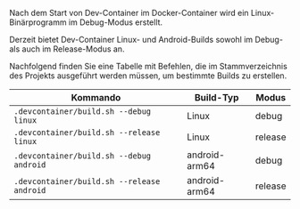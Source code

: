 Nach dem Start von Dev-Container im Docker-Container wird ein Linux-Binärprogramm im Debug-Modus erstellt.

Derzeit bietet Dev-Container Linux- und Android-Builds sowohl im Debug- als auch im Release-Modus an.

Nachfolgend finden Sie eine Tabelle mit Befehlen, die im Stammverzeichnis des Projekts ausgeführt werden müssen, um bestimmte Builds zu erstellen.

Kommando|Build-Typ|Modus
-|-|-|
`.devcontainer/build.sh --debug linux`|Linux|debug
`.devcontainer/build.sh --release linux`|Linux|release
`.devcontainer/build.sh --debug android`|android-arm64|debug
`.devcontainer/build.sh --release android`|android-arm64|release


